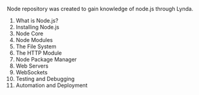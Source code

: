 Node repository was created to gain knowledge of node.js through Lynda.
1. What is Node.js?
2. Installing Node.js
3. Node Core
4. Node Modules
5. The File System
6. The HTTP Module
7. Node Package Manager
8. Web Servers
9. WebSockets
10. Testing and Debugging
11. Automation and Deployment
